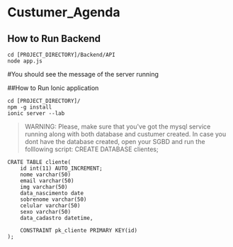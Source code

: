 # Custumer_Agenda

## How to Run Backend
```
cd [PROJECT_DIRECTORY]/Backend/API
node app.js
```

#You should see the message of the server running

##How to Run Ionic application
```
cd [PROJECT_DIRECTORY]/
npm -g install
ionic server --lab
```

> WARNING: Please, make sure that you've got the mysql service running along with both database and custumer created. In case you dont have the database created, open your SGBD and run the folllowing script:
CREATE DATABASE clientes;

```
CRATE TABLE cliente(
 	id int(11) AUTO_INCREMENT;
	nome varchar(50)
	email varchar(50)
	img varchar(50)
	data_nascimento date
	sobrenome varchar(50)
	celular varchar(50)
	sexo varchar(50)
	data_cadastro datetime, 

	CONSTRAINT pk_cliente PRIMARY KEY(id)
);
```
